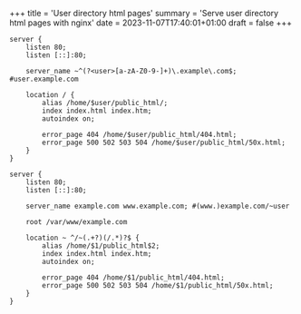 +++
title = 'User directory html pages'
summary = 'Serve user directory html pages with nginx'
date = 2023-11-07T17:40:01+01:00
draft = false
+++

```nginx
server {
    listen 80;
    listen [::]:80;

    server_name ~^(?<user>[a-zA-Z0-9-]+)\.example\.com$; #user.example.com

    location / {
        alias /home/$user/public_html/;
        index index.html index.htm;
        autoindex on;

        error_page 404 /home/$user/public_html/404.html;
        error_page 500 502 503 504 /home/$user/public_html/50x.html;
    }
}
```
```nginx
server {
    listen 80;
    listen [::]:80;

    server_name example.com www.example.com; #(www.)example.com/~user

    root /var/www/example.com

    location ~ ^/~(.+?)(/.*)?$ {
        alias /home/$1/public_html$2;
        index index.html index.htm;
        autoindex on;

        error_page 404 /home/$1/public_html/404.html;
        error_page 500 502 503 504 /home/$1/public_html/50x.html;
    }
}
```

